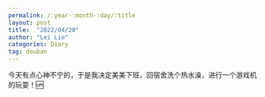 ```yaml
---
permalink: /:year-:month-:day/:title
layout: post
title:  "2022/04/20"
author: "Lei Lie"
categories: Diary
tag: douban
---
```


今天有点心神不宁的，于是我决定美美下班，回宿舍洗个热水澡，进行一个游戏机的玩耍！🆙

